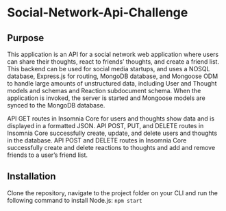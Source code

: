 # Social-Network-Api-Challenge

## Purpose
This application is an API for a social network web application where users can share their thoughts, react to friends’ thoughts, and create a friend list.​This backend can be used for social media startups, and uses a NOSQL database, Express.js for routing, MongoDB database, and Mongoose ODM to handle large amounts of unstructured data, including User and Thought models and schemas and Reaction subdocument schema. When the application is invoked, the server is started and Mongoose models are synced to the MongoDB database.

API GET routes in Insomnia Core for users and thoughts show data and is displayed in a formatted JSON. API POST, PUT, and DELETE routes in Insomnia Core successfully create, update, and delete users and thoughts in the database. API POST and DELETE routes in Insomnia Core successfully create and delete reactions to thoughts and add and remove friends to a user’s friend list.

## Installation
Clone the repository, navigate to the project folder on your CLI and run the following command to install Node.js: `npm start`
